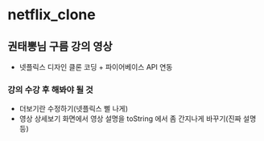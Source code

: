 # netflix_clone

## 권태뽕님 구름 강의 영상
- 넷플릭스 디자인 클론 코딩 + 파이어베이스 API 연동

### 강의 수강 후 해봐야 될 것
- 더보기란 수정하기(넷플릭스 삘 나게)
- 영상 상세보기 화면에서 영상 설명을 toString 에서 좀 간지나게 바꾸기(진짜 설명 등)